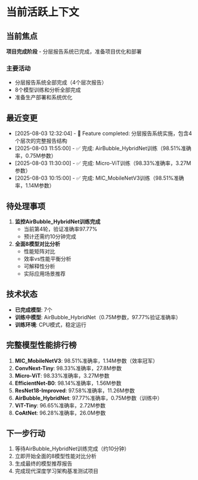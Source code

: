 # 当前活跃上下文

## 当前焦点
**项目完成阶段** - 分层报告系统已完成，准备项目优化和部署

### 主要活动
- 分层报告系统全部完成（4个层次报告）
- 8个模型训练和分析全部完成
- 准备生产部署和系统优化

## 最近变更
* [2025-08-03 12:32:04] - 🚀 Feature completed: 分层报告系统实施，包含4个层次的完整报告结构
* [2025-08-03 11:55:00] - ✅ 完成: AirBubble_HybridNet训练（98.51%准确率，0.75M参数）
* [2025-08-03 11:30:00] - ✅ 完成: Micro-ViT训练（98.33%准确率，3.27M参数）
* [2025-08-03 10:15:00] - ✅ 完成: MIC_MobileNetV3训练（98.51%准确率，1.14M参数）

## 待处理事项
1. **监控AirBubble_HybridNet训练完成**
   - 当前第4轮，验证准确率97.77%
   - 预计还需约10分钟完成
2. **全面8模型对比分析**
   - 性能矩阵对比
   - 效率vs性能平衡分析
   - 可解释性分析
   - 实际应用场景推荐

## 技术状态
- **已完成模型**: 7个
- **训练中模型**: AirBubble_HybridNet（0.75M参数，97.77%验证准确率）
- **训练环境**: CPU模式，稳定运行

## 完整模型性能排行榜
1. **MIC_MobileNetV3**: 98.51%准确率，1.14M参数（效率冠军）
2. **ConvNext-Tiny**: 98.33%准确率，27.8M参数
3. **Micro-ViT**: 98.33%准确率，3.27M参数
4. **EfficientNet-B0**: 98.14%准确率，1.56M参数
5. **ResNet18-Improved**: 97.58%准确率，11.26M参数
6. **AirBubble_HybridNet**: 97.77%准确率，0.75M参数（训练中）
7. **ViT-Tiny**: 96.65%准确率，2.72M参数
8. **CoAtNet**: 96.28%准确率，26.0M参数

## 下一步行动
1. 等待AirBubble_HybridNet训练完成（约10分钟）
2. 立即开始全面的8模型性能对比分析
3. 生成最终的模型推荐报告
4. 完成现代深度学习架构基准测试项目